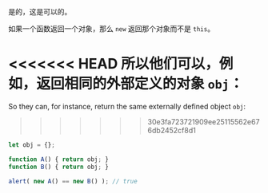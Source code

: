 是的，这是可以的。

如果一个函数返回一个对象，那么 `new` 返回那个对象而不是 `this`。

<<<<<<< HEAD
所以他们可以，例如，返回相同的外部定义的对象 `obj`：
=======
So they can, for instance, return the same externally defined object `obj`:
>>>>>>> 30e3fa723721909ee25115562e676db2452cf8d1

```js run no-beautify
let obj = {};

function A() { return obj; }
function B() { return obj; }

alert( new A() == new B() ); // true
```

